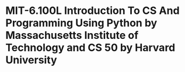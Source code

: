 # MIT-6.100L Introduction To CS And Programming Using Python by Massachusetts Institute of Technology and CS 50 by Harvard University

